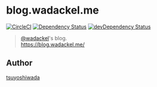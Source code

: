 # blog.wadackel.me

[![CircleCI](https://circleci.com/gh/tsuyoshiwada/blog.wadackel.me/tree/master.svg?style=svg)](https://circleci.com/gh/tsuyoshiwada/blog.wadackel.me/tree/master)
[![Dependency Status](https://david-dm.org/tsuyoshiwada/blog.wadackel.me.svg)](https://david-dm.org/tsuyoshiwada/blog.wadackel.me)
[![devDependency Status](https://david-dm.org/tsuyoshiwada/blog.wadackel.me/dev-status.svg)](https://david-dm.org/tsuyoshiwada/blog.wadackel.me#info=devDependencies)

> [@wadackel](https://twitter.com/wadackel)'s blog.  
> https://blog.wadackel.me/


## Author

[tsuyoshiwada](https://github.com/tsuyoshiwada)

